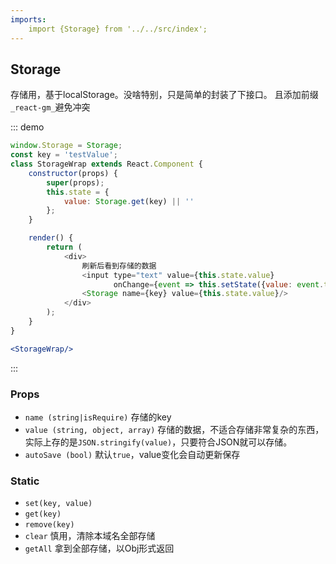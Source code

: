 ```yaml
---
imports:
    import {Storage} from '../../src/index';
---
```


## Storage
存储用，基于localStorage。没啥特别，只是简单的封装了下接口。 且添加前缀 `_react-gm_`避免冲突

::: demo
```js
window.Storage = Storage;
const key = 'testValue';
class StorageWrap extends React.Component {
    constructor(props) {
        super(props);
        this.state = {
            value: Storage.get(key) || ''
        };
    }

    render() {
        return (
            <div>
                刷新后看到存储的数据
                <input type="text" value={this.state.value}
                       onChange={event => this.setState({value: event.target.value})}/>
                <Storage name={key} value={this.state.value}/>
            </div>
        );
    }
}
```
```jsx
<StorageWrap/>
```
:::

### Props
- `name (string|isRequire)` 存储的key
- `value (string, object, array)` 存储的数据，不适合存储非常复杂的东西，实际上存的是`JSON.stringify(value)`，只要符合JSON就可以存储。
- `autoSave (bool)` 默认`true`，value变化会自动更新保存

### Static
- `set(key, value)` 
- `get(key)`
- `remove(key)`
- `clear` 慎用，清除本域名全部存储
- `getAll` 拿到全部存储，以Obj形式返回